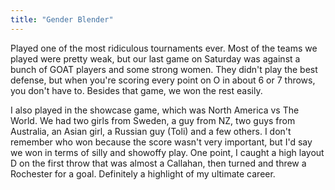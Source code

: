 ```yaml
---
title: "Gender Blender"
---
```


Played one of the most ridiculous tournaments ever. Most of the teams we played were pretty weak, but our last game on Saturday was against a bunch of GOAT players and some strong women. They didn't play the best defense, but when you're scoring every point on O in about 6 or 7 throws, you don't have to. Besides that game, we won the rest easily. 

I also played in the showcase game, which was North America vs The World. We had two girls from Sweden, a guy from NZ, two guys from Australia, an Asian girl, a Russian guy (Toli) and a few others. I don't remember who won because the score wasn't very important, but I'd say we won in terms of silly and showoffy play. One point, I caught a high layout D on the first throw that was almost a Callahan, then turned and threw a Rochester for a goal. Definitely a highlight of my ultimate career.
